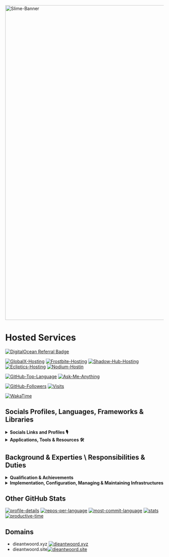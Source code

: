 <picture>
  <source media="(prefers-color-scheme: dark)" srcset="assets/slime-sword-crop-light.png">
  <source media="(prefers-color-scheme: light)" srcset="assets/slime-sword-crop-dark.png">
  <img alt="Slime-Banner" src="https://i.imgur.com/sUCZ10H.png" width=1000/>
</picture>

# Hosted Services

 [![DigitalOcean Referral Badge](https://web-platforms.sfo2.digitaloceanspaces.com/WWW/Badge%203.svg)](https://www.digitalocean.com/?refcode=6211c48d1a52&utm_campaign=Referral_Invite&utm_medium=Referral_Program&utm_source=badge)

<!--
 [![DigitalOcean Referral Badge](https://web-platforms.sfo2.digitaloceanspaces.com/WWW/Badge%202.svg)](https://www.digitalocean.com/?refcode=6211c48d1a52&utm_campaign=Referral_Invite&utm_medium=Referral_Program&utm_source=badge)
-->

 [![GlobalX-Hosting](https://img.shields.io/badge/GlobalX-Hosting-000?style=for-the-badge&color=1a56bc&logo=Discord)](<https://globalx-hosting.com/affiliate/dQV3jbuc>)
 [![Frostbite-Hosting](https://img.shields.io/badge/Frostbite-Hosting-000?style=for-the-badge&color=1a56bc&logo=Discord)](<http://frostbite.host/aff.php?aff=2>)
 [![Shadow-Hub-Hosting](https://img.shields.io/badge/ShadowHub-Hosting-000?style=for-the-badge&color=1a56bc&logo=Discord)](<https://dash.shadowhub.net/register?ref=XwIqKZMO>)
 [![Ecliptics-Hosting](https://img.shields.io/badge/Ecliptics-Hosting-000?style=for-the-badge&color=1a56bc&logo=Discord)](<https://ecliptics-hosting.co.uk/register?ref=LzsigN9N>)
 [![Nodium-Hostin](https://img.shields.io/badge/Nodium-Hosting-000?style=for-the-badge&color=1a56bc&logo=Discord)](https://billing.nodiumhosting.com/register?ref=hGBnSdCf)

 [![GitHub-Top-Language](https://img.shields.io/github/languages/top/qwertyquerty/pypresence.svg?style=for-the-badge&color=1a56bc&logo=python)][discord]
 [![Ask-Me-Anything](https://img.shields.io/badge/Ask_Me-Anything-000.svg?style=for-the-badge&color=1a56bc)][discord]

 [![GitHub-Followers](https://img.shields.io/github/followers/Die-Antwoord.svg?style=for-the-badge&logo=github&label=Follow&maxAge=2592000)](https://github.com/Die-Antwoord)
 [![Visits](https://komarev.com/ghpvc?username=Die-Antwoord&style=for-the-badge&logo=github)](https://github.com/Die-Antwoord)
 
 [![WakaTime](https://wakatime.com/badge/user/3d9ba715-bfef-45e1-b235-8f6f7030dd52.svg?style=for-the-badge)](https://wakatime.com/@3d9ba715-bfef-45e1-b235-8f6f7030dd52)

## Socials Profiles, Languages, Frameworks & Libraries

 <details>
 <summary><b>Socials Links and Profiles 🎙</b></summary>

[![Discord](https://img.shields.io/badge/-Discord-000?style=for-the-badge&logo=Discord)][discord]
[![Dangercord](https://img.shields.io/badge/-Dangercord-000?style=for-the-badge&logo=Discord)][dangercord]
[![Blacklister](https://img.shields.io/badge/-Blacklister-000?style=for-the-badge&logo=Discord)][blacklister]

[![Replit](https://img.shields.io/badge/-Replit-000?style=for-the-badge&logo=Replit)][replit]
[![Gitlab](https://img.shields.io/badge/-Gitlab-000?style=for-the-badge&logo=Gitlab)][gitlab]
[![LeetCode](https://img.shields.io/badge/-LeetCode-000?style=for-the-badge&logo=LeetCode)][leetcode]
[![Codepen](https://img.shields.io/badge/-Codepen-000?style=for-the-badge&logo=codepen)][codepen]
[![Bitbucket](https://img.shields.io/badge/-Bitbucket-000?style=for-the-badge&logo=bitbucket)](https://bitbucket.org/dieantwoord1)
[![npmjs](https://img.shields.io/badge/-npmjs-000?style=for-the-badge&logo=npm)](https://www.npmjs.com/~dieantwoord)
[![Stack_Overflow](https://img.shields.io/badge/-Stack_Overflow-000?style=for-the-badge&logo=stack-overflow)](https://stackoverflow.com/users/20395182/die-antwoord)
[![Medium](https://img.shields.io/badge/-Medium-000?style=for-the-badge&logo=medium)](https://globalx-hosting.com/affiliate/KF5VHFsT)
[![GitBook](https://img.shields.io/badge/-GitBook-000?style=for-the-badge&logo=gitbook)](https://globalx-hosting.com/affiliate/KF5VHFsT)
[![LinkedIn](https://img.shields.io/badge/-LinkedIn-000?style=for-the-badge&logo=linkedin&logoColor=blue)](https://globalx-hosting.com/affiliate/KF5VHFsT)
[![RSS-Feeds](https://img.shields.io/badge/-RSS-000?style=for-the-badge&logo=rss)](https://www.reddit.com/user/die_antwoord_za/m/discordapp_feed/)

[![Reddit](https://img.shields.io/badge/-Reddit-000?style=for-the-badge&logo=Reddit)](https://www.reddit.com/user/die_antwoord_za)
[![Twitch](https://img.shields.io/badge/-Twitch-000?style=for-the-badge&logo=Twitch)](https://www.twitch.tv/die_antwoord_wkj)
[![Twitter](https://img.shields.io/badge/-Twitter-000?style=for-the-badge&logo=Twitter)](https://twitter.com/dieantwoordza)
[![YouTube](https://img.shields.io/badge/-YouTube-000?style=for-the-badge&logo=YouTube&logoColor=red)](https://www.youtube.com/channel/UCnl7cWx6PVdIelry9YBFxXA)
[![TikTok](https://img.shields.io/badge/-TikTok-000?style=for-the-badge&logo=tiktok&logoColor=purple)](https://www.tiktok.com/@die_antwoord_wkj)
[![SoundCloud](https://img.shields.io/badge/-SoundCloud-000?style=for-the-badge&logo=soundcloud)](https://soundcloud.com/dieantwoordza)
[![Spotify](https://img.shields.io/badge/-Spotify-000?style=for-the-badge&logo=Spotify)](https://open.spotify.com/user/zsb4oem3sdzl6k8bfara026pz?si=ce432f1572a34610)
[![Steam](https://img.shields.io/badge/-Steam-000?style=for-the-badge&logo=steam)](https://globalx-hosting.com/affiliate/KF5VHFsT)
[![Battle.net](https://img.shields.io/badge/-Battle.net-000?style=for-the-badge&logo=battle.net)](https://globalx-hosting.com/affiliate/KF5VHFsT)
[![MyAnimeList](https://img.shields.io/badge/-My_Anime_Watchlist-000?style=for-the-badge&logo=crunchyroll)](https://myanimelist.net/animelist/dieantwoord)
[![PayPal](https://img.shields.io/badge/-PayPal-000?style=for-the-badge&logo=paypal)](https://globalx-hosting.com/affiliate/KF5VHFsT)

 </details>

 <details>
  <summary><b>Applications, Tools & Resources 🛠</b></summary>

[![Microsoft](https://img.shields.io/badge/-Microsoft-000?style=for-the-badge&logo=Microsoft&logoColor=darkblue)](https://globalx-hosting.com/affiliate/KF5VHFsT)
[![Windows-11](https://img.shields.io/badge/-Windows_11-000?style=for-the-badge&logo=windows11&logoColor=blue)](https://globalx-hosting.com/affiliate/KF5VHFsT)
[![Windows-XP](https://img.shields.io/badge/-Windows_XP-000?style=for-the-badge&logo=windowsxp&logoColor=red)](https://globalx-hosting.com/affiliate/KF5VHFsT)
[![Windows-95](https://img.shields.io/badge/-Windows_95-000?style=for-the-badge&logo=windows95&logoColor=lightblue)](https://globalx-hosting.com/affiliate/KF5VHFsT)
[![Microsoft_Server](https://img.shields.io/badge/-Microsoft_Server-000?style=for-the-badge&logo=windowsterminal)](https://globalx-hosting.com/affiliate/KF5VHFsT)
[![Microsoft_SQL_Server](https://img.shields.io/badge/-Microsoft_SQL_Server-000?style=for-the-badge&logo=microsoft-sql-server&logoColor=yellow)](https://globalx-hosting.com/affiliate/KF5VHFsT)
[![Microsoft_SharePoint](https://img.shields.io/badge/-Microsoft_SharePoint-000?style=for-the-badge&logo=microsoft-sharepoint&logoColor=blue)](https://globalx-hosting.com/affiliate/KF5VHFsT)
[![Microsoft_Azure](https://img.shields.io/badge/-Microsoft_Azure-000?style=for-the-badge&logo=microsoft-azure&logoColor=blue)](https://globalx-hosting.com/affiliate/KF5VHFsT)

[![Linux](https://img.shields.io/badge/-Linux-000?style=for-the-badge&logo=Linux)](https://globalx-hosting.com/affiliate/KF5VHFsT)
[![Arch_Linux](https://img.shields.io/badge/-Arch_Linux-000?style=for-the-badge&logo=arch-linux)](https://globalx-hosting.com/affiliate/KF5VHFsT)
[![Fedora](https://img.shields.io/badge/-Fedora-000?style=for-the-badge&logo=fedora)](https://globalx-hosting.com/affiliate/KF5VHFsT)
[![Kali_Linux](https://img.shields.io/badge/-Kali_Linux-000?style=for-the-badge&logo=kali-linux)](https://globalx-hosting.com/affiliate/KF5VHFsT)
[![RedHat](https://img.shields.io/badge/-Red_Hat-000?style=for-the-badge&logo=redhat)](https://globalx-hosting.com/affiliate/KF5VHFsT)
[![SUSE](https://img.shields.io/badge/-SUSE-000?style=for-the-badge&logo=SUSE)](https://globalx-hosting.com/affiliate/KF5VHFsT)
[![Ubuntu](https://img.shields.io/badge/-Ubuntu-000?style=for-the-badge&logo=ubuntu)](https://globalx-hosting.com/affiliate/KF5VHFsT)

[![Python](https://img.shields.io/badge/-Python-000?style=for-the-badge&logo=python)](https://globalx-hosting.com/affiliate/KF5VHFsT)
[![Powershell](https://img.shields.io/badge/-Powershell-000?style=for-the-badge&logo=powershell)](https://globalx-hosting.com/affiliate/KF5VHFsT)
[![TypeScript](https://img.shields.io/badge/-TypeScript-000?style=for-the-badge&logo=typescript)](https://globalx-hosting.com/affiliate/KF5VHFsT)
[![JavaScript](https://img.shields.io/badge/-JavaScript-000?style=for-the-badge&logo=javascript)](https://globalx-hosting.com/affiliate/KF5VHFsT)
[![HTML5](https://img.shields.io/badge/-HTML5-000?style=for-the-badge&logo=html5)](https://globalx-hosting.com/affiliate/KF5VHFsT)
[![HTML](https://img.shields.io/badge/-HTML-000?style=for-the-badge&logo=html5)](https://globalx-hosting.com/affiliate/KF5VHFsT)
[![CSS3](https://img.shields.io/badge/-CSS3-000?style=for-the-badge&logo=css3)](https://globalx-hosting.com/affiliate/KF5VHFsT)
[![CSS](https://img.shields.io/badge/-CSS-000?style=for-the-badge&logo=css3)](https://globalx-hosting.com/affiliate/KF5VHFsT)
[![Markdown](https://img.shields.io/badge/Markdown-000000?style=for-the-badge&logo=markdown&logoColor=yellow)](https://www.digitalocean.com/?refcode=6211c48d1a52&utm_campaign=Referral_Invite&utm_medium=Referral_Program&utm_source=badge)
[![Vercel](https://img.shields.io/badge/-Vercel-000?style=for-the-badge&logo=vercel)](https://globalx-hosting.com/affiliate/KF5VHFsT)

[![MongoDB](https://img.shields.io/badge/-MongoDB-000?style=for-the-badge&logo=mongodb)](https://globalx-hosting.com/affiliate/KF5VHFsT)
[![MySQL](https://img.shields.io/badge/-MySQL-000?style=for-the-badge&logo=mysql)](https://globalx-hosting.com/affiliate/KF5VHFsT)
[![SQLite](https://img.shields.io/badge/-SQLite-000?style=for-the-badge&logo=sqlite)](https://globalx-hosting.com/affiliate/KF5VHFsT)

[![Visual_Studio](https://img.shields.io/badge/-Visual_Studio-000?style=for-the-badge&logo=visual%20studio)](https://www.digitalocean.com/?refcode=6211c48d1a52&utm_campaign=Referral_Invite&utm_medium=Referral_Program&utm_source=badge)
[![Sublime_Text](https://img.shields.io/badge/-Sublime_Text-000?style=for-the-badge&logo=sublime-text)](https://www.digitalocean.com/?refcode=6211c48d1a52&utm_campaign=Referral_Invite&utm_medium=Referral_Program&utm_source=badge)
[![Gimp](https://img.shields.io/badge/-Gimp-000?style=for-the-badge&logo=gimp)](https://globalx-hosting.com/affiliate/KF5VHFsT)
[![PS](https://img.shields.io/badge/-PS-000?style=for-the-badge&logo=adobephotoshop)](https://globalx-hosting.com/affiliate/KF5VHFsT)

[![Wordpress](https://img.shields.io/badge/-Wordpress-000?style=for-the-badge&logo=wordpress)](https://globalx-hosting.com/affiliate/KF5VHFsT)
[![Joomla](https://img.shields.io/badge/-Joomla-000?style=for-the-badge&logo=joomla)](https://globalx-hosting.com/affiliate/KF5VHFsT)
[![Drupal](https://img.shields.io/badge/-Drupal-000?style=for-the-badge&logo=drupal)](https://globalx-hosting.com/affiliate/KF5VHFsT)
[![Google_Cloud](https://img.shields.io/badge/-Google_Cloud-000?style=for-the-badge&logo=google-cloud)](https://github.com/Die-Antwoord)

 </details>

## Background & Experties \ Responsibilities & Duties

 <details>
  <summary><b>Qualification & Achievements</b></summary>

- +A 220-601 (Hardware and Software) Exam No 220-601
- +A 220-602 (IT Technician) Exam No 220-602
- +N (Networking)
- MCSE:70-270 (Installing, Configuring, and Administering Microsoft Windows XP Professional)
- MCSE:70-293 (Planning and Maintaining a Windows Server 2003 Network Infrastructure)
- MCSE:70-236 (Microsoft Exchange Server 2007 Configuration)
- MCSE:70-294 (Windows Server 2003 Active Directory Planning Implementation and Maintenance)
- MCSE:70-290 (Windows Server 2003 Environment Management and Maintenance )
- MCSE:70-291 (Windows Server 2003 Network Infrastructure Implementation Management and Maintenance)
- MCSE:70-297 (Windows Server 2003 Directory Service Design)
- MCSE:70-294 (Windows Server 2003 Active Directory Planning Implementation and Maintenance)
- MCSE:70-236 (Microsoft Exchange Server 2007 Configuration)
- MCSE:70-228 (SQL Server 2000 Administration)
- CCNA
- Linux Server (Ubuntu, Kali)
- ICDL, ITIL

 </details>

 <details>
  <summary><b>Implementation, Configuration, Managing & Maintaining Infrastructures</b></summary>

- SQL Server Databases
- Active Directory Domain Server Infrastructure
- Microsoft Exchange Server
- Microsoft SQL
- Virtualized Server (VMware, Esxi, HyperV)
- Microsoft HyperV Cluster Server
- Windows Update Server
- Windows Desktop Application (Deplotment, Backups)
- Antivirus Systems ( Trend Micro, Bit defender, Kaspersky )
- Network LAN and WAN services ⦁ Firewalls, DMZ, Routing and QOS
- DNS, IIS and 3de party hosted services
- Web Proxy Systems and Server (ISA, Free Proxy etc.)
- Backups tapes, drives and online storage
- 3de party apps (Coltech, VIP, Pastel, AutoCAD, Qcad, Photoshop, Smartboards)

 </details>

## Other GitHub Stats
<!--
 [![Top Langs](https://github-readme-stats.vercel.app/api/top-langs/?username=Die-Antwoord&theme=transparent&layout=compact&card_width=445&border_radius=12)][discord]

 [![GitHub Streak](https://github-readme-streak-stats.herokuapp.com?user=Die-Antwoord&theme=windows-dark&border_radius=12&date_format=j%20M%5B%20Y%5D&background=DD272700&border=DDDAD7&stroke=DDDDDD&sideNums=025CDA&sideLabels=417E87&currStreakLabel=417E87&dates=025CDA&ring=025CDA&fire=DD2727&currStreakNum=025CDA)][discord]

 [![GitHub Stats](https://github-readme-stats.vercel.app/api?username=Die-Antwoord&show_icons=true&theme=transparent&border_radius=12)][discord]

[![Die-Antwoord wakatime stats](https://github-readme-stats.vercel.app/api/wakatime?username=dieantwoord&show_icons=true&theme=transparent&border_radius=12)](https://github.com/anuraghazra/github-readme-stats)
-->

[![profile-details](http://github-profile-summary-cards.vercel.app/api/cards/profile-details?username=Die-Antwoord&theme=github_dark)][blacklister]
[![repos-per-language](http://github-profile-summary-cards.vercel.app/api/cards/repos-per-language?username=Die-Antwoord&theme=github_dark)][blacklister]
[![most-commit-language](http://github-profile-summary-cards.vercel.app/api/cards/most-commit-language?username=Die-Antwoord&theme=github_dark)][blacklister]
[![stats](http://github-profile-summary-cards.vercel.app/api/cards/stats?username=Die-Antwoord&theme=github_dark)][blacklister]
[![productive-time](http://github-profile-summary-cards.vercel.app/api/cards/productive-time?username=Die-Antwoord&theme=github_dark&utcOffset=8)][blacklister]

## Domains


- dieantwoord.xyz [![dieantwoord.xyz](https://betteruptime.com/status-badges/v1/monitor/ngwl.svg)](https://betteruptime.com/?utm_source=status_badge)
- dieantwoord.site[![dieantwoord.site](https://betteruptime.com/status-badges/v1/monitor/nmnt.svg)](https://betteruptime.com/?utm_source=status_badge)

<!--

[![dieantwoord.site](https://api.checklyhq.com/v1/badges/checks/0e216994-77c3-41e4-9455-049031dc0011?style=for-the-badge&theme=dark)](https://dieantwoord.site)

[![dieantwoord.xyz](https://api.checklyhq.com/v1/badges/checks/064fad8f-90af-4f25-9c5b-02f216a8966a?style=for-the-badge&theme=dark)](https://dieantwoord.xyz)

[![profile-view.hit.yhype.me\]\(<https://hit.yhype.me/github/profile?user_id=94087113>)\]\(<https://globalx-hosting.com/affiliate/KF5VHFsT>)

-->

[leetcode]: https://leetcode.com/Die-Antwoord/
[replit]: https://replit.com/@Die-Antwoord
[gitlab]: https://gitlab.com/die-antwoord
[codepen]: https://codepen.io/Die-Antwoord
[blacklister]: https://blacklister.xyz/
[dangercord]: https://dangercord.com
[discord]: https://discord.gg/aF4Uq4DxdJ
